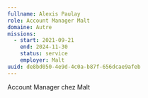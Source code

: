 ```yaml
---
fullname: Alexis Paulay
role: Account Manager Malt
domaine: Autre
missions:
  - start: 2021-09-21
    end: 2024-11-30
    status: service
    employer: Malt
uuid: de8bd050-4e9d-4c0a-b87f-656dcae9afeb
---
```

Account Manager chez Malt